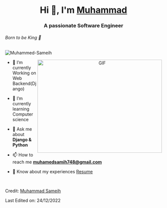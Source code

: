  <h1 align="center">Hi 👋, I'm <a href="https://github.com/Muhammed-Sameih" target="blank">
Muhammad </a></h1>
<h3 align="center">A passionate Software Engineer</h3>

<h6 align="left">Born to be King 👑</h6>

<p align="left"> <img src="https://komarev.com/ghpvc/?username=Muhammed-Sameih&label=Profile%20views&color=0e75b6&style=flat" alt="Muhammed-Sameih" /> </p>


<a target="_blank" align="center">
  <img align="right" top="500" height="300" width="400" alt="GIF" src="https://media.giphy.com/media/SWoSkN6DxTszqIKEqv/giphy.gif">
</a>


- 🌱 I’m currently Working on Web Backend(Django)

- 🌱 I’m currently learning Computer science

- 💬 Ask me about **Django & Python**

- 📫 How to reach me **muhamedsamih748@gmail.com**

- 📄 Know about my experiences <a href="https://drive.google.com/file/d/1sBoeYfIfqyN7M7kw3BkvL-4v-ntmPFA8/view?usp=sharing" target="blank">Resume</a>
<br/>



Credit: [Muhammad Sameih](https://github.com/Muhammed-Sameih)

Last Edited on: 24/12/2022

